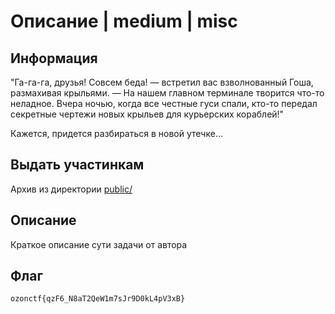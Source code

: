 # Описание | medium | misc

## Информация

"Га-га-га, друзья! Совсем беда! — встретил вас взволнованный Гоша, размахивая крыльями. — На нашем главном терминале творится что-то неладное. Вчера ночью, когда все честные гуси спали, кто-то передал секретные чертежи новых крыльев для курьерских кораблей!"

Кажется, придется разбираться в новой утечке...

## Выдать участинкам

Архив из директории [public/](public/)

## Описание

Краткое описание сути задачи от автора

## Флаг

`ozonctf{qzF6_N8aT2QeW1m7sJr9D0kL4pV3xB}`

